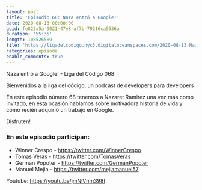 ```yaml
---
layout: post
title: 'Episodio 68: Naza entró a Google!'
date: 2020-08-13 00:00:00
guid: fe822a5a-9021-47e8-af7b-79216ca9536a
duration: '55:35'
length: 108526589
file: 'https://ligadelcodigo.nyc3.digitaloceanspaces.com/2020-08-13-Naza.mp3'
categories: episode
enable_comments: true
---
```


Naza entró a Google! - Liga del Código 068

Bienvenidos a la liga del código,
un podcast de developers para developers

En este episodio número 68 tenemos a Nazaret Ramirez una vez más como invitado, en esta ocasión hablamos sobre motivadora historia de vida y cómo recién adquirió un trabajo en Google.

Disfruten!

### En este episodio participan:

- Winner Crespo - https://twitter.com/WinnerCrespo
- Tomas Veras - https://twitter.com/TomasVeras
- German Popoter - https://twitter.com/GermanPopoter
- Manuel Mejia - https://twitter.com/mejiamanuel57

Youtube: https://youtu.be/jmNiVnm398I
